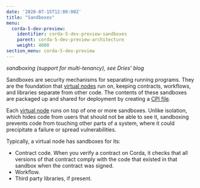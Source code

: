 ```yaml
---
date: '2020-07-15T12:00:00Z'
title: "Sandboxes"
menu:
  corda-5-dev-preview:
    identifier: corda-5-dev-preview-sandboxes
    parent: corda-5-dev-preview-architecture
    weight: 4000
section_menu: corda-5-dev-preview
---
```


*sandboxing (support for multi-tenancy), see Dries' blog*

Sandboxes are security mechanisms for separating running programs. They are the foundation that [virtual nodes](#virtual-nodes) run on, keeping contracts, workflows, and libraries separate from other code. The contents of these sandboxes are packaged up and shared for deployment by creating a [CPI file](#package-installer-CPI).

Each [virtual node](#virual-nodes) runs on top of one or more sandboxes. Unlike isolation, which hides code from users that should not be able to see it, sandboxing prevents code from touching other parts of a system, where it could precipitate a failure or spread vulnerabilities.

Typically, a virtual node has sandboxes for its:

* Contract code. When you verify a contract on Corda, it checks that all versions of that contract comply with the code that existed in that sandbox when the contract was signed.
* Workflow.
* Third party libraries, if present.
